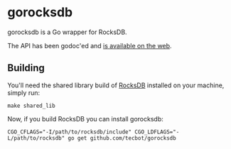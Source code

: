 # gorocksdb

gorocksdb is a Go wrapper for RocksDB.

The API has been godoc'ed and [is available on the
web](http://godoc.org/github.com/tecbot/gorocksdb).

## Building

You'll need the shared library build of
[RocksDB](https://github.com/facebook/rocksdb) installed on your machine, simply run:

    make shared_lib

Now, if you build RocksDB you can install gorocksdb:

    CGO_CFLAGS="-I/path/to/rocksdb/include" CGO_LDFLAGS="-L/path/to/rocksdb" go get github.com/tecbot/gorocksdb